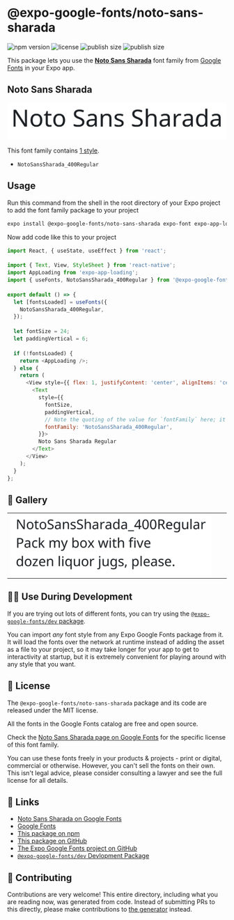# @expo-google-fonts/noto-sans-sharada

![npm version](https://flat.badgen.net/npm/v/@expo-google-fonts/noto-sans-sharada)
![license](https://flat.badgen.net/github/license/expo/google-fonts)
![publish size](https://flat.badgen.net/packagephobia/install/@expo-google-fonts/noto-sans-sharada)
![publish size](https://flat.badgen.net/packagephobia/publish/@expo-google-fonts/noto-sans-sharada)

This package lets you use the [**Noto Sans Sharada**](https://fonts.google.com/specimen/Noto+Sans+Sharada) font family from [Google Fonts](https://fonts.google.com/) in your Expo app.

## Noto Sans Sharada

![Noto Sans Sharada](./font-family.png)

This font family contains [1 style](#-gallery).

- `NotoSansSharada_400Regular`

## Usage

Run this command from the shell in the root directory of your Expo project to add the font family package to your project
```sh
expo install @expo-google-fonts/noto-sans-sharada expo-font expo-app-loading
```

Now add code like this to your project
```js
import React, { useState, useEffect } from 'react';

import { Text, View, StyleSheet } from 'react-native';
import AppLoading from 'expo-app-loading';
import { useFonts, NotoSansSharada_400Regular } from '@expo-google-fonts/noto-sans-sharada';

export default () => {
  let [fontsLoaded] = useFonts({
    NotoSansSharada_400Regular,
  });

  let fontSize = 24;
  let paddingVertical = 6;

  if (!fontsLoaded) {
    return <AppLoading />;
  } else {
    return (
      <View style={{ flex: 1, justifyContent: 'center', alignItems: 'center' }}>
        <Text
          style={{
            fontSize,
            paddingVertical,
            // Note the quoting of the value for `fontFamily` here; it expects a string!
            fontFamily: 'NotoSansSharada_400Regular',
          }}>
          Noto Sans Sharada Regular
        </Text>
      </View>
    );
  }
};

```

## 🔡 Gallery


||||
|-|-|-|
|![NotoSansSharada_400Regular](./NotoSansSharada_400Regular.ttf.png)||||


## 👩‍💻 Use During Development

If you are trying out lots of different fonts, you can try using the [`@expo-google-fonts/dev` package](https://github.com/expo/google-fonts/tree/master/font-packages/dev#readme).

You can import *any* font style from any Expo Google Fonts package from it. It will load the fonts
over the network at runtime instead of adding the asset as a file to your project, so it may take longer
for your app to get to interactivity at startup, but it is extremely convenient
for playing around with any style that you want.

## 📖 License

The `@expo-google-fonts/noto-sans-sharada` package and its code are released under the MIT license.

All the fonts in the Google Fonts catalog are free and open source.

Check the [Noto Sans Sharada page on Google Fonts](https://fonts.google.com/specimen/Noto+Sans+Sharada) for the specific license of this font family.

You can use these fonts freely in your products & projects - print or digital, commercial or otherwise. However, you can't sell the fonts on their own. This isn't legal advice, please consider consulting a lawyer and see the full license for all details.

## 🔗 Links

- [Noto Sans Sharada on Google Fonts](https://fonts.google.com/specimen/Noto+Sans+Sharada)
- [Google Fonts](https://fonts.google.com/)
- [This package on npm](https://www.npmjs.com/package/@expo-google-fonts/noto-sans-sharada)
- [This package on GitHub](https://github.com/expo/google-fonts/tree/master/font-packages/noto-sans-sharada)
- [The Expo Google Fonts project on GitHub](https://github.com/expo/google-fonts)
- [`@expo-google-fonts/dev` Devlopment Package](https://github.com/expo/google-fonts/tree/master/font-packages/dev)

## 🤝 Contributing

Contributions are very welcome! This entire directory, including what you are reading now, was generated from code. Instead of submitting PRs to this directly, please make contributions to [the generator](https://github.com/expo/google-fonts/tree/master/packages/generator) instead.
